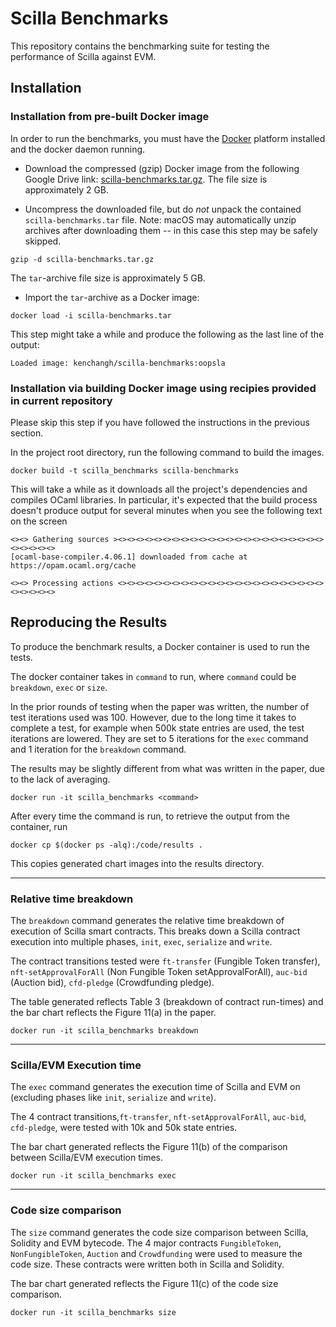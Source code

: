 # Scilla Benchmarks

This repository contains the benchmarking suite for testing the performance of Scilla against EVM.

## Installation

### Installation from pre-built Docker image

In order to run the benchmarks, you must have the [Docker](https://www.docker.com) platform installed and the docker daemon running.

- Download the compressed (gzip) Docker image from the following Google Drive link: [scilla-benchmarks.tar.gz](https://drive.google.com/open?id=1JRYASzDVOaiN8dO6s42fya3rnxDX67Ji).
The file size is approximately 2 GB.

- Uncompress the downloaded file, but do _not_ unpack the contained `scilla-benchmarks.tar` file.
Note: macOS may automatically unzip archives after downloading them -- in this case this step may be safely skipped.
```shell
gzip -d scilla-benchmarks.tar.gz
```
The `tar`-archive file size is approximately 5 GB.

- Import the `tar`-archive as a Docker image:
```shell
docker load -i scilla-benchmarks.tar
```
This step might take a while and produce the following as the last line of the output:
```shell
Loaded image: kenchangh/scilla-benchmarks:oopsla
```

### Installation via building Docker image using recipies provided in current repository

Please skip this step if you have followed the instructions in the previous section.

In the project root directory, run the following command to build the images.

```shell
docker build -t scilla_benchmarks scilla-benchmarks
```

This will take a while as it downloads all the project's dependencies and compiles OCaml libraries.
In particular, it's expected that the build process doesn't produce output for several minutes when you see the following text on the screen

```shell
<><> Gathering sources ><><><><><><><><><><><><><><><><><><><><><><><><><><><><>
[ocaml-base-compiler.4.06.1] downloaded from cache at https://opam.ocaml.org/cache

<><> Processing actions <><><><><><><><><><><><><><><><><><><><><><><><><><><><>
```

## Reproducing the Results

To produce the benchmark results, a Docker container is used to run the tests.

The docker container takes in `command` to run, where `command` could be `breakdown`, `exec` or `size`.

In the prior rounds of testing when the paper was written, the number of test iterations used was 100. However, due to the long time it takes to complete a test, for example when 500k state entries are used, the test iterations are lowered. They are set to 5 iterations for the `exec` command and 1 iteration for the `breakdown` command.

The results may be slightly different from what was written in the paper, due to the lack of averaging.

```
docker run -it scilla_benchmarks <command>
```

After every time the command is run, to retrieve the output from the container, run

```
docker cp $(docker ps -alq):/code/results .
```

This copies generated chart images into the results directory.

---

### Relative time breakdown

The `breakdown` command generates the relative time breakdown of execution of Scilla smart contracts. This breaks down a Scilla contract execution into multiple phases, `init`, `exec`, `serialize` and `write`.

The contract transitions tested were `ft-transfer` (Fungible Token transfer), `nft-setApprovalForAll` (Non Fungible Token setApprovalForAll), `auc-bid` (Auction bid), `cfd-pledge` (Crowdfunding pledge).

The table generated reflects Table 3 (breakdown of contract run-times) and the bar chart reflects the Figure 11(a) in the paper.

```
docker run -it scilla_benchmarks breakdown
```

---

### Scilla/EVM Execution time

The `exec` command generates the execution time of Scilla and EVM on (excluding phases like `init`, `serialize` and `write`).

The 4 contract transitions,`ft-transfer`, `nft-setApprovalForAll`, `auc-bid`, `cfd-pledge`, were tested with 10k and 50k state entries.

The bar chart generated reflects the Figure 11(b) of the comparison between Scilla/EVM execution times.

```
docker run -it scilla_benchmarks exec
```

---

### Code size comparison

The `size` command generates the code size comparison between Scilla, Solidity and EVM bytecode. The 4 major contracts `FungibleToken`, `NonFungibleToken`, `Auction` and `Crowdfunding` were used to measure the code size. These contracts were written both in Scilla and Solidity.

The bar chart generated reflects the Figure 11(c) of the code size comparison.

```
docker run -it scilla_benchmarks size
```
